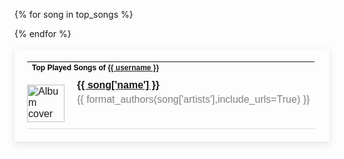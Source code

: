 <table style="border: none; padding: 20px; box-shadow: 0px 4px 12px rgba(0, 0, 0, 0.1); max-width: 100%; font-family: Arial, sans-serif;">
  <tr>
    <td colspan="3" style="padding-bottom: 10px;">
      <h4 style="margin: 0; font-size: 12px; color: black;">Top Played Songs of <a href="{{ user_page_url }}">{{ username }}</a></h4>
    </td>
  </tr>

  <!-- Begin top songs rows -->
  {% for song in top_songs %}
  <tr style="border-bottom: 1px solid #ddd;">
    <td style="padding: 10px 10px 10px 0;">
      <img src="{{ song['album']['images'][0]['url'] }}" href="{{ song['external_urls']['spotify'] }}" alt="Album cover" style="width: 60px; height: 60px;">
    </td>
    <td style="vertical-align: top; padding-left: 10px;">
      <p style="margin: 0; color: black;"><a href="{{ song['external_urls']['spotify'] }}"><strong>{{ song['name'] }}</strong></a></p>
      <p style="margin: 5px 0 0 0; color: grey;">{{ format_authors(song['artists'],include_urls=True) }}</p>
    </td>
  </tr>
  {% endfor %}
  <!-- End top songs rows -->
</table>